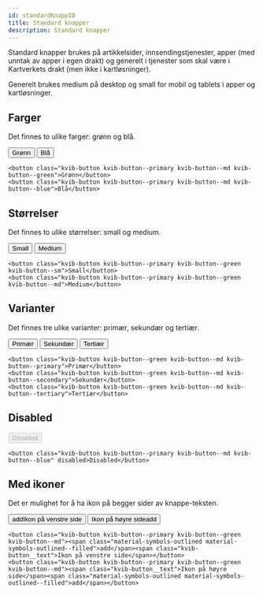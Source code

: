 ```yaml
---
id: standardKnappID
title: Standard knapper
description: Standard knapper
---
```


Standard knapper brukes på artikkelsider, innsendingstjenester, apper (med unntak av apper i egen drakt) og generelt i tjenester som skal være i Kartverkets drakt (men ikke i kartløsninger).

Generelt brukes medium på desktop og small for mobil og tablets i apper og kartløsninger.

## Farger

Det finnes to ulike farger: grønn og blå.

<div class="buttons--section">
<button class="kvib-button kvib-button--primary kvib-button--md kvib-button--green">Grønn</button>
<button class="kvib-button kvib-button--primary kvib-button--md kvib-button--blue">Blå</button>
</div>

```markup
<button class="kvib-button kvib-button--primary kvib-button--md kvib-button--green">Grønn</button>
<button class="kvib-button kvib-button--primary kvib-button--md kvib-button--blue">Blå</button>
```

## Størrelser

Det finnes to ulike størrelser: small og medium.

<div class="buttons--section">
<button class="kvib-button kvib-button--primary kvib-button--green kvib-button--sm">Small</button>
<button class="kvib-button kvib-button--primary kvib-button--green kvib-button--md">Medium</button>
</div>

```markup
<button class="kvib-button kvib-button--primary kvib-button--green kvib-button--sm">Small</button>
<button class="kvib-button kvib-button--primary kvib-button--green kvib-button--md">Medium</button>
```

## Varianter

Det finnes tre ulike varianter: primær, sekundær og tertiær.

<div class="buttons--section">
<button class="kvib-button kvib-button--green kvib-button--md kvib-button--primary">Primær</button>
<button class="kvib-button kvib-button--green kvib-button--md kvib-button--secondary">Sekundær</button>
<button class="kvib-button kvib-button--green kvib-button--md kvib-button--tertiary">Tertiær</button>
</div>

```markup
<button class="kvib-button kvib-button--green kvib-button--md kvib-button--primary">Primær</button>
<button class="kvib-button kvib-button--green kvib-button--md kvib-button--secondary">Sekundær</button>
<button class="kvib-button kvib-button--green kvib-button--md kvib-button--tertiary">Tertiær</button>
```

## Disabled

<div class="buttons--section">
<button class="kvib-button kvib-button--primary kvib-button--md kvib-button--blue" disabled>Disabled</button>
</div>

```markup
<button class="kvib-button kvib-button--primary kvib-button--md kvib-button--blue" disabled>Disabled</button>
```

## Med ikoner

Det er mulighet for å ha ikon på begger sider av knappe-teksten.

<div class="buttons--section">
<button class="kvib-button kvib-button--primary kvib-button--green kvib-button--md"><span class="material-symbols-outlined material-symbols-outlined--filled">add</span><span class="kvib-button__text">Ikon på venstre side</span></button>
<button class="kvib-button kvib-button--primary kvib-button--green kvib-button--md"><span class="kvib-button__text">Ikon på høyre side</span><span class="material-symbols-outlined material-symbols-outlined--filled">add</span></button>
</div>

```markup
<button class="kvib-button kvib-button--primary kvib-button--green kvib-button--md"><span class="material-symbols-outlined material-symbols-outlined--filled">add</span><span class="kvib-button__text">Ikon på venstre side</span></button>
<button class="kvib-button kvib-button--primary kvib-button--green kvib-button--md"><span class="kvib-button__text">Ikon på høyre side</span><span class="material-symbols-outlined material-symbols-outlined--filled">add</span></button>
```
